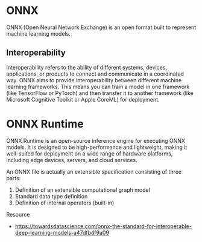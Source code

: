 # ONNX
ONNX (Open Neural Network Exchange) is an open format built to represent machine learning models.

## Interoperability
Interoperability refers to the ability of different systems, devices, applications, or products to connect and communicate in a coordinated way. ONNX aims to provide interoperability between different machine learning frameworks. This means you can train a model in one framework (like TensorFlow or PyTorch) and then transfer it to another framework (like Microsoft Cognitive Toolkit or Apple CoreML) for deployment.

# ONNX Runtime
ONNX Runtime is an open-source inference engine for executing ONNX models. It is designed to be high-performance and lightweight, making it well-suited for deployment on a wide range of hardware platforms, including edge devices, servers, and cloud services.

An ONNX file is actually an extensible specification consisting of three parts:

1. Definition of an extensible computational graph model
2. Standard data type definition
3. Definition of internal operators (built-in)

Resource
* https://towardsdatascience.com/onnx-the-standard-for-interoperable-deep-learning-models-a47dfbdf9a09